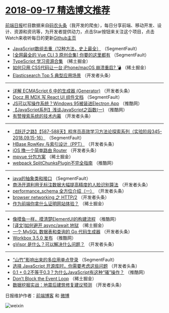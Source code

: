 # [2018-09-17 精选博文推荐](http://hao.caibaojian.com/date/2018/09/17)

[前端日报](http://caibaojian.com/c/news)栏目数据来自[码农头条](http://hao.caibaojian.com/)（我开发的爬虫），每日分享前端、移动开发、设计、资源和资讯等，为开发者提供动力，点击Star按钮来关注这个项目，点击Watch来收听每日的更新[Github主页](https://github.com/kujian/frontendDaily)
* [JavaScript数组去重（12种方法，史上最全）](http://hao.caibaojian.com/86530.html) （SegmentFault）
* [[全网最全的 Vue CLI 3 原创合集] 你要的这里都有](http://hao.caibaojian.com/86531.html) （SegmentFault）
* [TypeScript 学习资源合集](http://hao.caibaojian.com/86543.html) （稀土掘金）
* [如何只用 CSS代码让一台 iPhone/macOS 崩溃重启? 💣](http://hao.caibaojian.com/86542.html) （稀土掘金）
* [Elasticsearch Top 5 典型应用场景](http://hao.caibaojian.com/86614.html) （开发者头条）

***
* [详解 ECMAScript 6 中的生成器 (Generator)](http://hao.caibaojian.com/86554.html) （开发者头条）
* [Docz 用 MDX 写 React UI 组件文档](http://hao.caibaojian.com/86535.html) （SegmentFault）
* [JS可以写操作系统？Windows 95被装进Electron App](http://hao.caibaojian.com/86664.html) （推酷网）
* [【JavaScript系列】浅谈JavaScript之函数(一)](http://hao.caibaojian.com/86567.html) （推酷网）
* [有赞搜索系统的技术内幕](http://hao.caibaojian.com/86607.html) （开发者头条）

***
* [【跃迁之路】【587-588天】程序员高效学习方法论探索系列（实验阶段345-2018.09.15-16）](http://hao.caibaojian.com/86539.html) （SegmentFault）
* [HBase RowKey 与索引设计（PPT）](http://hao.caibaojian.com/86601.html) （开发者头条）
* [iOS 撸一个简单路由 Router](http://hao.caibaojian.com/86557.html) （开发者头条）
* [mpvue 分包方案](http://hao.caibaojian.com/86593.html) （稀土掘金）
* [webpack SplitChunksPlugin不完全指南](http://hao.caibaojian.com/86659.html) （推酷网）

***
* [java的抽象类和接口](http://hao.caibaojian.com/86540.html) （SegmentFault）
* [商汤开源利用无标注数据大幅提高精度的人脸识别算法](http://hao.caibaojian.com/86602.html) （开发者头条）
* [performance_schema 全方位介绍（一）](http://hao.caibaojian.com/86558.html) （开发者头条）
* [browser networking 之 HTTP/2](http://hao.caibaojian.com/86615.html) （开发者头条）
* [作为前端你拿什么证明网站体验？](http://hao.caibaojian.com/86594.html) （稀土掘金）

***
* [像摸鱼一样，摸清楚ElementUI的构建流程](http://hao.caibaojian.com/86660.html) （推酷网）
* [[译文]如何避开 async/await 地狱](http://hao.caibaojian.com/86544.html) （稀土掘金）
* [一个 MySQL 数据表和查询的 Go 代码生成器](http://hao.caibaojian.com/86603.html) （开发者头条）
* [Workbox 3.5.0 发布](http://hao.caibaojian.com/86568.html) （推酷网）
* [gVisor 是什么？可以解决什么问题？](http://hao.caibaojian.com/86616.html) （开发者头条）

***
* [“山竹”影响出来的多应用单点登录](http://hao.caibaojian.com/86532.html) （SegmentFault）
* [选择 JavaScript 开源库时，你需要考虑这些问题](http://hao.caibaojian.com/86606.html) （开发者头条）
* [0.1 + 0.2不等于0.3？为什么JavaScript有这种“骚”操作？](http://hao.caibaojian.com/86661.html) （推酷网）
* [Don&#8217;t Block the Event Loop](http://hao.caibaojian.com/86545.html) （稀土掘金）
* [数据挖掘实战：地震后建筑修复建议预测](http://hao.caibaojian.com/86608.html) （开发者头条）

日报维护作者：[前端博客](http://caibaojian.com/) 和 [微博](http://caibaojian.com/go/weibo)

![weixin](https://user-images.githubusercontent.com/3055447/38468989-651132ac-3b80-11e8-8e6b-15122322a9d7.png)
